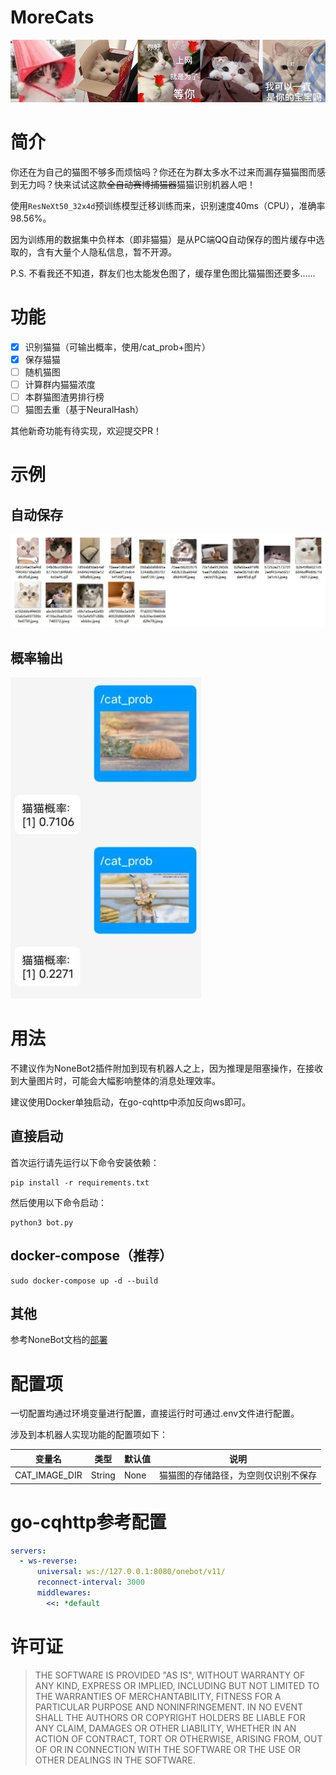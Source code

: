# MoreCats

![Banner](./statics/banner.png)

# 简介

你还在为自己的猫图不够多而烦恼吗？你还在为群太多水不过来而漏存猫猫图而感到无力吗？快来试试这款~~全自动赛博捕猫器~~猫猫识别机器人吧！

使用`ResNeXt50_32x4d`预训练模型迁移训练而来，识别速度40ms（CPU），准确率98.56%。

因为训练用的数据集中负样本（即非猫猫）是从PC端QQ自动保存的图片缓存中选取的，含有大量个人隐私信息，暂不开源。

P.S. 不看我还不知道，群友们也太能发色图了，缓存里色图比猫猫图还要多……

# 功能

- [x] 识别猫猫（可输出概率，使用/cat_prob+图片）
- [x] 保存猫猫
- [ ] 随机猫图
- [ ] 计算群内猫猫浓度
- [ ] 本群猫图渣男排行榜
- [ ] 猫图去重（基于NeuralHash）

其他新奇功能有待实现，欢迎提交PR！

# 示例

## 自动保存

![test2.jpg](./statics/test2.jpg)

## 概率输出

![test1.jpg](./statics/test1.jpg)

# 用法

不建议作为NoneBot2插件附加到现有机器人之上，因为推理是阻塞操作，在接收到大量图片时，可能会大幅影响整体的消息处理效率。

建议使用Docker单独启动，在go-cqhttp中添加反向ws即可。

## 直接启动

首次运行请先运行以下命令安装依赖：

```shell
pip install -r requirements.txt
```

然后使用以下命令启动：

```shell
python3 bot.py
```

## docker-compose（推荐）

```shell
sudo docker-compose up -d --build
```

## 其他

参考NoneBot文档的[部署](https://v2.nonebot.dev/docs/tutorial/deployment)

# 配置项

一切配置均通过环境变量进行配置，直接运行时可通过.env文件进行配置。

涉及到本机器人实现功能的配置项如下：

|变量名|类型|默认值|说明|
|-----|----|-----|---|
|CAT_IMAGE_DIR|String|None|猫猫图的存储路径，为空则仅识别不保存|

# go-cqhttp参考配置

```yaml
servers:
  - ws-reverse:
      universal: ws://127.0.0.1:8080/onebot/v11/
      reconnect-interval: 3000
      middlewares:
        <<: *default
```

# 许可证

> THE SOFTWARE IS PROVIDED "AS IS", WITHOUT WARRANTY OF ANY KIND, EXPRESS OR
IMPLIED, INCLUDING BUT NOT LIMITED TO THE WARRANTIES OF MERCHANTABILITY,
FITNESS FOR A PARTICULAR PURPOSE AND NONINFRINGEMENT. IN NO EVENT SHALL THE
AUTHORS OR COPYRIGHT HOLDERS BE LIABLE FOR ANY CLAIM, DAMAGES OR OTHER
LIABILITY, WHETHER IN AN ACTION OF CONTRACT, TORT OR OTHERWISE, ARISING FROM,
OUT OF OR IN CONNECTION WITH THE SOFTWARE OR THE USE OR OTHER DEALINGS IN THE
SOFTWARE.